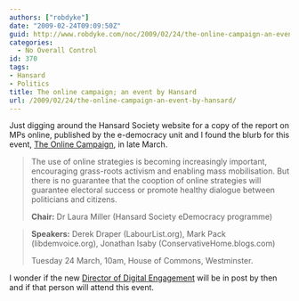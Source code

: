 ```yaml
---
authors: ["robdyke"]
date: "2009-02-24T09:09:50Z"
guid: http://www.robdyke.com/noc/2009/02/24/the-online-campaign-an-event-by-hansard/
categories:
  - No Overall Control
id: 370
tags:
- Hansard
- Politics
title: The online campaign; an event by Hansard
url: /2009/02/24/the-online-campaign-an-event-by-hansard/
---
```

Just digging around the Hansard Society website for a copy of the report on MPs online, published by the e-democracy unit and I found the blurb for this event, [The Online Campaign](http://hansardsociety.org.uk/blogs/upcoming_events/archive/2009/01/29/the-online-campaign-solution-or-smokescreen.aspx), in late March.

> The use of online strategies is becoming increasingly important, encouraging grass-roots activism and enabling mass mobilisation. But there is no guarantee that the cooption of online strategies will guarantee electoral success or promote healthy dialogue between politicians and citizens.
> 
> **Chair:** Dr Laura Miller (Hansard Society eDemocracy programme)
  
> **Speakers:** Derek Draper (<span class="new">LabourList</span>.org), Mark Pack (libdemvoice.org), Jonathan Isaby (ConservativeHome.blogs.com)
> 
> Tuesday 24 March, 10am, House of Commons, Westminster.

I wonder if the new [Director of Digital Engagement](http://www.careers.civil-service.gov.uk/index.asp?txtNavID=113&txtOverRideDocID=48837 "Job Post at Civil Service Careers") will be in post by then and if that person will attend this event.